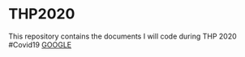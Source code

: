 # THP2020
This repository contains the documents I will code during THP 2020 #Covid19
<a href=DAY02>GOOGLE<a>

